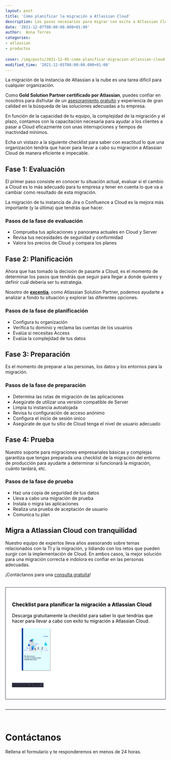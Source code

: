 ```yaml
---
layout: post
title: 'Cómo planificar la migración a Atlassian Cloud'
description: Los pasos necesarios para migrar con exito a Atlassian Cloud
date: '2021-12-07T08:00:00.000+01:00'
author:  Anna Torres
categories: 
- atlassian
- productos

cover: /img/posts/2021-12-05-como-planificar-migracion-atlassian-cloud-thumb.png
modified_time: '2021-12-05T08:00:00.000+01:00'
---
```



La migración de la instancia de Atlassian a la nube es una tarea dificil para cualquier organización. 

Como **Gold Solution Partner certificado por Atlassian**, puedes confiar en nosotros para disfrutar de un <span style="text-decoration: underline">asesoramiento gratuito</span> y experiencia de gran calidad en la búsqueda de las soluciones adecuadas a tu empresa. 

En función de la capacidad de tu equipo, la complejidad de la migración y el plazo, contamos con la capacitación necesaria para ayudar a los clientes a pasar a Cloud eficazmente con unas interrupciones y tiempos de inactividad mínimos. 

Echa un vistazo a la siguiente checklist para saber con exactitud lo que una organización tendría que hacer para llevar a cabo su migración a Atlassian Cloud de manera eficiente e impecable.

## Fase 1: Evaluación

El primer paso consiste en conocer tu situación actual, evaluar si el cambio a Cloud es lo más adecuado para tu empresa y tener en cuenta lo que va a cambiar como resultado de esta migración. 

La migración de tu instancia de Jira o Confluence a Cloud es la mejora más importante (y la última) que tendrás que hacer. 

### Pasos de la fase de evaluación

- Comprueba tus aplicaciones y panorama actuales en Cloud y Server
- Revisa tus necesidades de seguridad y conformidad
- Valora los precios de Cloud y compara los planes

## Fase 2: Planificación

Ahora que has tomado la decisión de pasarte a Cloud, es el momento de determinar los pasos que tendrás que seguir para llegar a donde quieres y definir cuál debería ser tu estrategia. 

Nosotro de [**excentia**](/), como Atlassian Solution Partner, podemos ayudarte a analizar a fondo tu situación y explorar las diferentes opciones.

### Pasos de la fase de planificación

- Configura tu organización
- Verifica tu dominio y reclama las cuentas de los usuarios
- Evalúa si necesitas Access
- Evalúa la complejidad de tus datos

## Fase 3: Preparación

Es el momento de preparar a las personas, los datos y los entornos para la migración.

### Pasos de la fase de preparación

- Determina las rutas de migración de las aplicaciones
- Asegúrate de utilizar una versión compatible de Server
- Limpia tu instancia autoalojada
- Revisa tu configuración de acceso anónimo
- Configura el inicio de sesión único
- Asegúrate de que tu sitio de Cloud tenga el nivel de usuario adecuado

## Fase 4: Prueba

Nuestro soporte para migraciones empresariales básicas y complejas garantiza que tengas preparada una checklist de la migración del entorno de producción para ayudarte a determinar si funcionará la migración, cuánto tardará, etc. 

### Pasos de la fase de prueba

- Haz una copia de seguridad de tus datos
- Lleva a cabo una migración de prueba
- Instala o migra las aplicaciones
- Realiza una prueba de aceptación de usuario
- Comunica tu plan

## Migra a Atlassian Cloud con tranquilidad

Nuestro equipo de expertos lleva años asesorando sobre temas relacionados con la TI y la migración, y lidiando con los retos que pueden surgir con la implementación de Cloud. En ambos casos, la mejor solución para una migración correcta e indolora es confiar en las personas adecuadas.

¡Contáctanos para una [consulta gratuita](#contact-form)!

<br/>
<div style="border:1px solid #37394f; padding:20px 20px;background:#fff; color:#000; ">
<h3>Checklist para planificar la migración a Atlassian Cloud</h3>

<p>Descarga gratuitamente la checklist para saber lo que tendrías que hacer para llevar a cabo con exito tu migración a Atlassian Cloud.</p>

<p><img src="/img/pdf/planificacion-migracion-atlassian-cloud-checklist.png" width="20%" style="padding:0 30px" alt="Como migrar a Atlassian Cloud con exito">
</p>
<br/>
<a href="https://excentia.hubspotpagebuilder.com/planificacion-de-la-migracion-a-atlassian-cloud" class="btn btn-outline-white btn-xl" target="_blank" style="background:#37394f;border:none; font-weight: bold; font-size:0.8em" >Descarga el PDF > </a>

<br/>
<br/>
</div>

<br/>
<hr>
<br/>
<!--Atlassian Contact Form-->
<div id="contact-form">
	<h1>Contáctanos</h1>
	<p>Rellena el formulario y te responderemos en menos de 24 horas.</p>
<br/>
<script charset="utf-8" type="text/javascript" src="//js.hsforms.net/forms/shell.js"></script>
<script>
  hbspt.forms.create({
	portalId: "7892756",
	formId: "50910627-e80f-4d85-8cb6-9e22405d7051"
});
</script>
</div>
